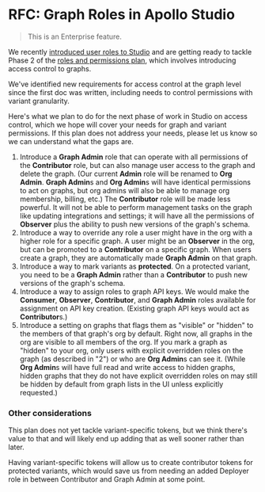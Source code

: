 # RFC: Graph Roles in Apollo Studio

> This is an Enterprise feature.

We recently [introduced user roles to Studio](https://www.apollographql.com/docs/studio/org/members/#member-roles) and are getting ready to tackle Phase 2 of the [roles and permissions plan](https://github.com/apollographql/apollo-studio-community/blob/main/preview-docs/UserRoles.md), which involves introducing access control to graphs.

We've identified new requirements for access control at the graph level since the first doc was written, including needs to control permissions with variant granularity.

Here's what we plan to do for the next phase of work in Studio on access control, which we hope will cover your needs for graph and variant permissions. If this plan does not address your needs, please let us know so we can understand what the gaps are.

1. Introduce a **Graph Admin** role that can operate with all permissions of the **Contributor** role, but can also manage user access to the graph and delete the graph. (Our current **Admin** role will be renamed to **Org Admin**. **Graph Admin**s and **Org Admin**s will have identical permissions to act on graphs, but org admins will also be able to manage org membership, billing, etc.)  The **Contributor** role will be made less powerful. It will not be able to perform management tasks on the graph like updating integrations and settings; it will have all the permissions of **Observer** plus the ability to push new versions of the graph's schema.
2. Introduce a way to override any role a user might have in the org with a higher role for a specific graph. A user might be an **Observer** in the org, but can be promoted to a **Contributor** on a specific graph. When users create a graph, they are automatically made **Graph Admin** on that graph.
3. Introduce a way to mark variants as **protected**. On a protected variant, you need to be a **Graph Admin** rather than a **Contributor** to push new versions of the graph's schema.
4. Introduce a way to assign roles to graph API keys. We would make the **Consumer**, **Observer**, **Contributor**, and **Graph Admin** roles available for assignment on API key creation. (Existing graph API keys would act as **Contributor**s.)
5. Introduce a setting on graphs that flags them as "visible" or "hidden" to the members of that graph's org by default. Right now, all graphs in the org are visible to all members of the org. If you mark a graph as "hidden" to your org, only users with explicit overridden roles on the graph (as described in "2") or who are **Org Admin**s can see it. (While **Org Admin**s will have full read and write access to hidden graphs, hidden graphs that they do not have explicit overridden roles on may still be hidden by default from graph lists in the UI unless explicitly requested.)

### Other considerations

This plan does not yet tackle variant-specific tokens, but we think there's value to that and will likely end up adding that as well sooner rather than later.

Having variant-specific tokens will allow us to create contributor tokens for protected variants, which would save us from needing an added Deployer role in between Contributor and Graph Admin at some point.
